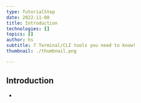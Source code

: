 ```yaml
---
type: TutorialStep
date: 2022-11-08
title: Introduction
technologies: []
topics: []
author: hs
subtitle: 7 Terminal/CLI tools you need to know!
thumbnail: ./thumbnail.png

---
```


## Introduction

* 